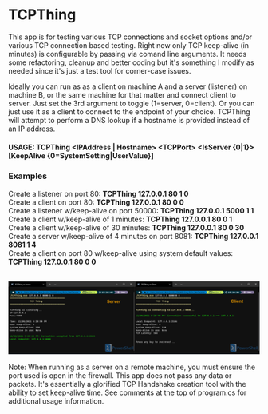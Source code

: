 # TCPThing

This app is for testing various TCP connections and socket options and/or various TCP connection based testing. Right now only TCP keep-alive (in minutes) is configurable by passing via comand line arguments. It needs some refactoring, cleanup and better coding but it's something I modify as needed since it's just a test tool for corner-case issues.

Ideally you can run as as a client on machine A and a server (listener) on machine B, or the same machine for that matter and connect client to server. Just set the 3rd argument to toggle (1=server, 0=client). Or you can just use it as a client to connect to the endpoint of your choice. TCPThing will attempt to perform a DNS lookup if a hostname is provided instead of an IP address.

#### USAGE: **TCPThing &lt;IPAddress | Hostname&gt; &lt;TCPPort&gt; &lt;IsServer {0|1}&gt; [KeepAlive {0=SystemSetting|UserValue}]** 
  
  ### Examples  

  Create a listener on port 80: **TCPThing 127.0.0.1 80 1 0**  
  Create a client on port 80: **TCPThing 127.0.0.1 80 0 0**    
  Create a listener w/keep-alive on port 50000: **TCPThing 127.0.0.1 5000 1 1**  
  Create a client w/keep-alive of 1 minutes: **TCPThing 127.0.0.1 80 0 1**  
  Create a client w/keep-alive of 30 minutes: **TCPThing 127.0.0.1 80 0 30**  
  Create a server w/keep-alive of 4 minutes on port 8081: **TCPThing 127.0.0.1 8081 1 4**  
  Create a client on port 80 w/keep-alive using system default values: **TCPThing 127.0.0.1 80 0 0**     
  <br>
      
  ![Example Image](./example.png)   
 
Note: When running as a server on a remote machine, you must ensure the port used is open in the firewall. This app does not pass any data or packets. It's essentially a glorified TCP Handshake creation tool with the ability to set keep-alive time. See comments at the top of program.cs for additional usage information.


